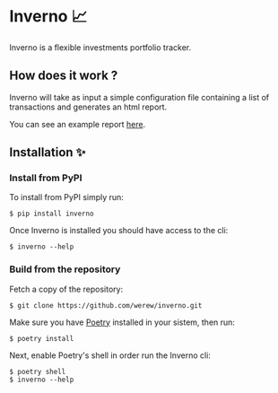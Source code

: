 # Inverno 📈

Inverno is a flexible investments portfolio tracker.


## How does it work ?

Inverno will take as input a simple configuration file containing a list of transactions and generates an html report.

You can see an example report [here](https://ret2libc.com/static/inverno_report/).


## Installation ✨

### Install from PyPI

To install from PyPI simply run:
```
$ pip install inverno
```

Once Inverno is installed you should have access to the cli:

```
$ inverno --help
```

### Build from the repository

Fetch a copy of the repository:
```
$ git clone https://github.com/werew/inverno.git
```

Make sure you have [Poetry](https://python-poetry.org/) installed in your sistem, then run:

```
$ poetry install
```

Next, enable Poetry's shell in order run the Inverno cli:

```
$ poetry shell
$ inverno --help
```
